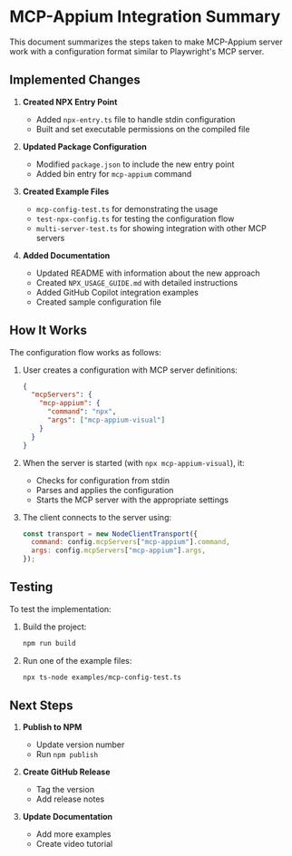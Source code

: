 # MCP-Appium Integration Summary

This document summarizes the steps taken to make MCP-Appium server work with a configuration format similar to Playwright's MCP server.

## Implemented Changes

1. **Created NPX Entry Point**

   - Added `npx-entry.ts` file to handle stdin configuration
   - Built and set executable permissions on the compiled file

2. **Updated Package Configuration**

   - Modified `package.json` to include the new entry point
   - Added bin entry for `mcp-appium` command

3. **Created Example Files**

   - `mcp-config-test.ts` for demonstrating the usage
   - `test-npx-config.ts` for testing the configuration flow
   - `multi-server-test.ts` for showing integration with other MCP servers

4. **Added Documentation**
   - Updated README with information about the new approach
   - Created `NPX_USAGE_GUIDE.md` with detailed instructions
   - Added GitHub Copilot integration examples
   - Created sample configuration file

## How It Works

The configuration flow works as follows:

1. User creates a configuration with MCP server definitions:

   ```json
   {
     "mcpServers": {
       "mcp-appium": {
         "command": "npx",
         "args": ["mcp-appium-visual"]
       }
     }
   }
   ```

2. When the server is started (with `npx mcp-appium-visual`), it:

   - Checks for configuration from stdin
   - Parses and applies the configuration
   - Starts the MCP server with the appropriate settings

3. The client connects to the server using:
   ```javascript
   const transport = new NodeClientTransport({
     command: config.mcpServers["mcp-appium"].command,
     args: config.mcpServers["mcp-appium"].args,
   });
   ```

## Testing

To test the implementation:

1. Build the project:

   ```bash
   npm run build
   ```

2. Run one of the example files:
   ```bash
   npx ts-node examples/mcp-config-test.ts
   ```

## Next Steps

1. **Publish to NPM**

   - Update version number
   - Run `npm publish`

2. **Create GitHub Release**

   - Tag the version
   - Add release notes

3. **Update Documentation**
   - Add more examples
   - Create video tutorial
